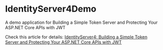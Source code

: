 # IdentityServer4Demo
A demo application for Building a Simple Token Server and Protecting Your ASP.NET Core APIs with JWT

Check this article for details: [IdentityServer4: Building a Simple Token Server and Protecting Your ASP.NET Core APIs with JWT](http://vmsdurano.com/apiboilerplate-and-identityserver4-access-control-for-apis/)
